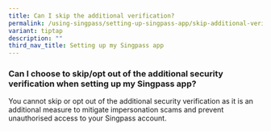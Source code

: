 ```yaml
---
title: Can I skip the additional verification?
permalink: /using-singpass/setting-up-singpass-app/skip-additional-verification/
variant: tiptap
description: ""
third_nav_title: Setting up my Singpass app
---
```

<h3>Can I choose to skip/opt out of the additional security verification when setting up my Singpass app?</h3>
<p>You cannot skip or opt out of the additional security verification as
it is an additional measure to mitigate impersonation scams and prevent
unauthorised access to your Singpass account.</p>